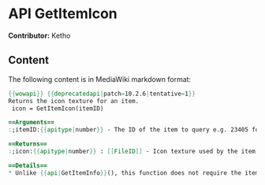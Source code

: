 # API GetItemIcon

**Contributor:** Ketho

## Content

The following content is in MediaWiki markdown format:

```mediawiki
{{wowapi}} {{deprecatedapi|patch=10.2.6|tentative=1}}
Returns the icon texture for an item.
 icon = GetItemIcon(itemID) 

==Arguments==
:;itemID:{{apitype|number}} - The ID of the item to query e.g. 23405 for [[Farstrider's Tunic]].

==Returns==
:;icon:{{apitype|number}} : [[FileID]] - Icon texture used by the item.

==Details==
* Unlike {{api|GetItemInfo}}(), this function does not require the item to be readily available from the item cache.
```